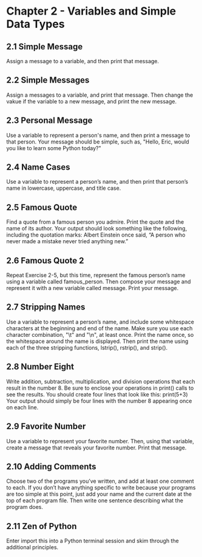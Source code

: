 <h1>Chapter 2 - Variables and Simple Data Types</h1>

<h2>2.1 Simple Message</h2>
<p>
    Assign a message to a variable, and then print that
    message.
</p>

<h2>2.2 Simple Messages</h2>
<p>
    Assign a messages to a variable, and print that message.
    Then change the vakue if the variable to a new message, and print the new
    message.
</p>

<h2>2.3 Personal Message</h2>
<p>
    Use a variable to represent a person's name, and then print
    a message to that person. Your message should be simple, such as, "Hello, Eric,
    would you like to learn some Python today?"
</p>

<h2>2.4 Name Cases</h2>
<p>
    Use a variable to represent a person’s name, and then print
    that person’s name in lowercase, uppercase, and title case. 
</p>

<h2>2.5 Famous Quote</h2>
<p>
    Find a quote from a famous person you admire. Print the
    quote and the name of its author. Your output should look something like the
    following, including the quotation marks:
    Albert Einstein once said, “A person who never made a mistake never
    tried anything new.” 
</p>

<h2>2.6 Famous Quote 2</h2>
<p>
    Repeat Exercise 2-5, but this time, represent the
    famous person’s name using a variable called famous_person. Then compose
    your message and represent it with a new variable called message. Print your
    message.
</p>

<h2>2.7 Stripping Names</h2>
<p>
    Use a variable to represent a person’s name, and
    include some whitespace characters at the beginning and end of the name.
    Make sure you use each character combination, "\t" and "\n", at least once.
    Print the name once, so the whitespace around the name is displayed. Then
    print the name using each of the three stripping functions, lstrip(), rstrip(), and
    strip().
</p>

<h2>2.8 Number Eight</h2>
<p>
    Write addition, subtraction, multiplication, and division
    operations that each result in the number 8. Be sure to enclose your operations
    in print() calls to see the results. You should create four lines that look like this:
    print(5+3)
    Your output should simply be four lines with the number 8 appearing once
    on each line.
</p>

<h2>2.9 Favorite Number</h2>
<p>
    Use a variable to represent your favorite number.
    Then, using that variable, create a message that reveals your favorite number.
    Print that message.
</p>

<h2>2.10 Adding Comments</h2>
<p>
    Choose two of the programs you’ve written, and
    add at least one comment to each. If you don’t have anything specific to write
    because your programs are too simple at this point, just add your name and
    the current date at the top of each program file. Then write one sentence
    describing what the program does.
</p>

<h2>2.11 Zen of Python</h2>
<p>
    Enter import this into a Python terminal session and skim
    through the additional principles.
</p>
